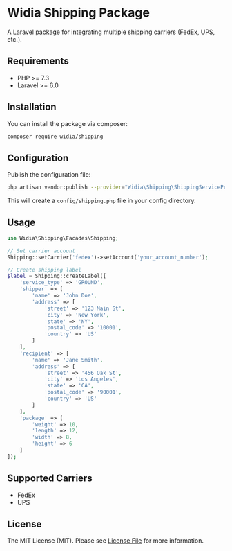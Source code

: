 # Widia Shipping Package

A Laravel package for integrating multiple shipping carriers (FedEx, UPS, etc.).

## Requirements

- PHP >= 7.3
- Laravel >= 6.0

## Installation

You can install the package via composer:

```bash
composer require widia/shipping
```

## Configuration

Publish the configuration file:

```bash
php artisan vendor:publish --provider="Widia\Shipping\ShippingServiceProvider"
```

This will create a `config/shipping.php` file in your config directory.

## Usage

```php
use Widia\Shipping\Facades\Shipping;

// Set carrier account
Shipping::setCarrier('fedex')->setAccount('your_account_number');

// Create shipping label
$label = Shipping::createLabel([
    'service_type' => 'GROUND',
    'shipper' => [
        'name' => 'John Doe',
        'address' => [
            'street' => '123 Main St',
            'city' => 'New York',
            'state' => 'NY',
            'postal_code' => '10001',
            'country' => 'US'
        ]
    ],
    'recipient' => [
        'name' => 'Jane Smith',
        'address' => [
            'street' => '456 Oak St',
            'city' => 'Los Angeles',
            'state' => 'CA',
            'postal_code' => '90001',
            'country' => 'US'
        ]
    ],
    'package' => [
        'weight' => 10,
        'length' => 12,
        'width' => 8,
        'height' => 6
    ]
]);
```

## Supported Carriers

- FedEx
- UPS

## License

The MIT License (MIT). Please see [License File](LICENSE.md) for more information. 